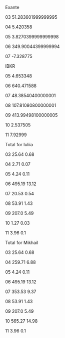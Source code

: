 Exante



 03 51.283601999999995

 04 5.420358

 05 3.8270399999999998

 06 349.90044399999994

 07 -7.328775



IBKR



 05 4.653348

 06 640.471588

 07 48.38540400000001

 08 107.81080800000001

 09 413.99498100000005

 10 2.537505

 11 7.92999



Total for Iuliia



 03 25.64 0.68

 04 2.71 0.07

 05 4.24 0.11

 06 495.19 13.12

 07 20.53 0.54

 08 53.91 1.43

 09 207.0 5.49

 10 1.27 0.03

 11 3.96 0.1



Total for Mikhail



 03 25.64 0.68

 04 259.71 6.88

 05 4.24 0.11

 06 495.19 13.12

 07 353.53 9.37

 08 53.91 1.43

 09 207.0 5.49

 10 565.27 14.98

 11 3.96 0.1
